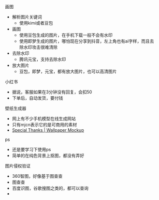 画图
- 解析图片关键词
	- 使用kimi或者豆包
- 画图
	- 使用豆包生成的图片，在手机下载一般不会有水印
	- 使用即梦生成的图片，哪怕现在分享到抖音，左上角也有ai字样，而且去除水印攻击很难清除
- 去除水印
	- 腾讯元宝，支持去除水印
- 放大图片
	- 豆包，即梦，元宝，都有放大图片，也可以高清图片

小红书
- 据说，客服如果在3分钟没有回复，会扣50
- 下单后，自动发货，要付钱

壁纸生成器
- 网上有不少手机模型在线生成网站
- 只有mjcn表示它的是可商用的素材
- [Special Thanks | Wallpaper Mockup](https://wallpapermockup.com/docs/thanks)


ps
- 还是要学习下使用ps
- 简单的在纯色背景上抠图，都没有弄好

图片侵权验证
- 360智图，好像基于图查查
- 图查查
- 百度识图，谷歌搜图之类的，都可以查询
- 

